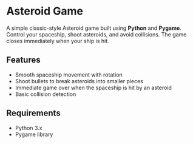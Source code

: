 # Asteroid Game

A simple classic-style Asteroid game built using **Python** and **Pygame**.  
Control your spaceship, shoot asteroids, and avoid collisions. The game closes immediately when your ship is hit.

## Features

- Smooth spaceship movement with rotation
- Shoot bullets to break asteroids into smaller pieces
- Immediate game over when the spaceship is hit by an asteroid
- Basic collision detection

## Requirements

- Python 3.x
- Pygame library
